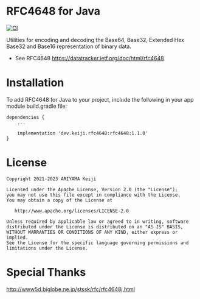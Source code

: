 RFC4648 for Java
========

[![CI](https://github.com/keiji/rfc4648-java/actions/workflows/main.yml/badge.svg)](https://github.com/keiji/rfc4648-java/actions/workflows/main.yml)

Utilities for encoding and decoding the Base64, Base32, Extended Hex Base32 and Base16 representation of binary data.

 * See RFC4648 https://datatracker.ietf.org/doc/html/rfc4648


Installation
========
To add RFC4648 for Java to your project, include the following in your app module build.gradle file:

```
dependencies {
    ...

    implementation 'dev.keiji.rfc4648:rfc4648:1.1.0'
}
```

License
========

    Copyright 2021-2023 ARIYAMA Keiji

    Licensed under the Apache License, Version 2.0 (the "License");
    you may not use this file except in compliance with the License.
    You may obtain a copy of the License at

       http://www.apache.org/licenses/LICENSE-2.0

    Unless required by applicable law or agreed to in writing, software
    distributed under the License is distributed on an "AS IS" BASIS,
    WITHOUT WARRANTIES OR CONDITIONS OF ANY KIND, either express or implied.
    See the License for the specific language governing permissions and
    limitations under the License.

Special Thanks
========

http://www5d.biglobe.ne.jp/stssk/rfc/rfc4648j.html
